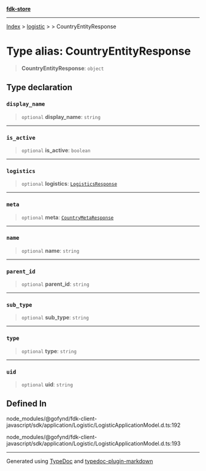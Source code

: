 [**fdk-store**](../../../README.md)
***

[Index](../../../API.md) > [logistic](../../README.md) > [<internal>](../README.md) > CountryEntityResponse

# Type alias: CountryEntityResponse

> **CountryEntityResponse**: `object`

## Type declaration

### `display_name`

> `optional` **display\_name**: `string`

***

### `is_active`

> `optional` **is\_active**: `boolean`

***

### `logistics`

> `optional` **logistics**: [`LogisticsResponse`](type-alias.LogisticsResponse.md)

***

### `meta`

> `optional` **meta**: [`CountryMetaResponse`](type-alias.CountryMetaResponse.md)

***

### `name`

> `optional` **name**: `string`

***

### `parent_id`

> `optional` **parent\_id**: `string`

***

### `sub_type`

> `optional` **sub\_type**: `string`

***

### `type`

> `optional` **type**: `string`

***

### `uid`

> `optional` **uid**: `string`

## Defined In

node\_modules/@gofynd/fdk-client-javascript/sdk/application/Logistic/LogisticApplicationModel.d.ts:192

node\_modules/@gofynd/fdk-client-javascript/sdk/application/Logistic/LogisticApplicationModel.d.ts:193

***
Generated using [TypeDoc](https://typedoc.org/) and [typedoc-plugin-markdown](https://www.npmjs.com/package/typedoc-plugin-markdown)
